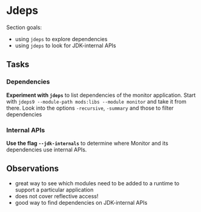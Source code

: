 # Jdeps

Section goals:

* using `jdeps` to explore dependencies
* using `jdeps` to look for JDK-internal APIs


## Tasks

### Dependencies

**Experiment with `jdeps`** to list dependencies of the monitor application.
Start with `jdeps9 --module-path mods:libs --module monitor` and take it from there.
Look into the options `-recursive`, `-summary` and those to filter dependencies

### Internal APIs

**Use the flag `--jdk-internals`** to determine where Monitor and its dependencies use internal APIs.


## Observations

* great way to see which modules need to be added to a runtime to support a particular application
* does not cover reflective access!
* good way to find dependencies on JDK-internal APIs

